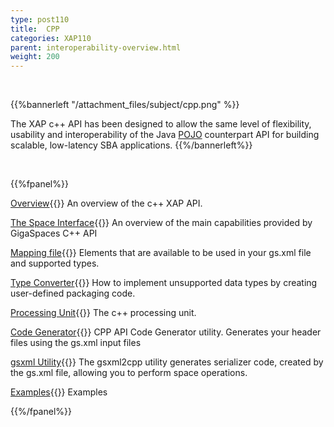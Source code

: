 ```yaml
---
type: post110
title:  CPP
categories: XAP110
parent: interoperability-overview.html
weight: 200
---
```


<br>

{{%bannerleft "/attachment_files/subject/cpp.png" %}}

The XAP c++ API has been designed to allow the same level of flexibility, usability and interoperability of the Java [POJO](./pojo-support.html) counterpart API for building scalable, low-latency SBA applications.
{{%/bannerleft%}}

<br>


{{%fpanel%}}

[Overview](./cpp-overview.html){{<wbr>}}
An overview of the c++ XAP API.

[The Space Interface](./cpp-space-interface.html){{<wbr>}}
An overview of the main capabilities provided by GigaSpaces C++ API

[Mapping file](./cpp-api-mapping-file.html){{<wbr>}}
Elements that are available to be used in your gs.xml file and supported types.

[Type Converter](./cpp-type-converter.html){{<wbr>}}
How to implement unsupported data types by creating user-defined packaging code.

[Processing Unit](./cpp-processing-unit.html){{<wbr>}}
The c++ processing unit.

[Code Generator](./cpp-api-code-generator.html){{<wbr>}}
CPP API Code Generator utility. Generates your header files using the gs.xml input files

[gsxml Utility](./cpp-gsxml-utility.html){{<wbr>}}
The gsxml2cpp utility generates serializer code, created by the gs.xml file, allowing you to perform space operations.

[Examples](./cpp-api-examples.html){{<wbr>}}
Examples

{{%/fpanel%}}



